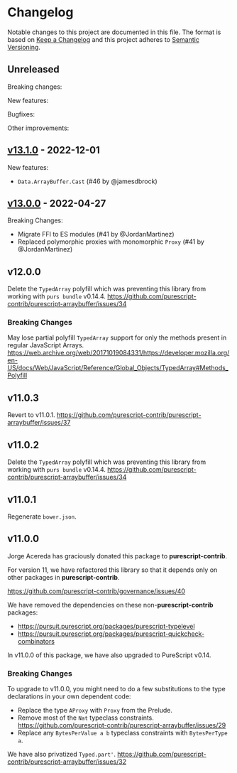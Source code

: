 # Changelog

Notable changes to this project are documented in this file. The format is based on [Keep a Changelog](https://keepachangelog.com/en/1.0.0/) and this project adheres to [Semantic Versioning](https://semver.org/spec/v2.0.0.html).

## Unreleased

Breaking changes:

New features:

Bugfixes:

Other improvements:

## [v13.1.0](https://github.com/purescript-contrib/purescript-arraybuffer/releases/tag/v13.1.0) - 2022-12-01

New features:

- `Data.ArrayBuffer.Cast` (#46 by @jamesdbrock)

## [v13.0.0](https://github.com/purescript-contrib/purescript-arraybuffer/releases/tag/v13.0.0) - 2022-04-27

Breaking Changes:
- Migrate FFI to ES modules (#41 by @JordanMartinez)
- Replaced polymorphic proxies with monomorphic `Proxy` (#41 by @JordanMartinez)

## v12.0.0

Delete the `TypedArray` polyfill which was preventing this
library from working with `purs bundle` v0.14.4.
https://github.com/purescript-contrib/purescript-arraybuffer/issues/34

### Breaking Changes

May lose partial polyfill `TypedArray` support for only the methods present
in regular JavaScript Arrays.
https://web.archive.org/web/20171019084331/https://developer.mozilla.org/en-US/docs/Web/JavaScript/Reference/Global_Objects/TypedArray#Methods_Polyfill

## v11.0.3

Revert to v11.0.1.
https://github.com/purescript-contrib/purescript-arraybuffer/issues/37

## v11.0.2

Delete the `TypedArray` polyfill which was preventing this
library from working with `purs bundle` v0.14.4.
https://github.com/purescript-contrib/purescript-arraybuffer/issues/34

## v11.0.1

Regenerate `bower.json`.

## v11.0.0

Jorge Acereda has graciously donated this package to __purescript-contrib__.

For version 11, we have refactored this library so that it depends only on
other packages in __purescript-contrib__.

https://github.com/purescript-contrib/governance/issues/40

We have removed the dependencies on these non-__purescript-contrib__ packages:

* https://pursuit.purescript.org/packages/purescript-typelevel
* https://pursuit.purescript.org/packages/purescript-quickcheck-combinators

In v11.0.0 of this package, we have also upgraded to PureScript v0.14.

### Breaking Changes

To upgrade to v11.0.0, you might need to do a few substitutions
to the type declarations in your own dependent code:

* Replace the type `AProxy` with `Proxy` from the Prelude.
* Remove most of the `Nat` typeclass constraints. https://github.com/purescript-contrib/purescript-arraybuffer/issues/29
* Replace any `BytesPerValue a b` typeclass constraints with `BytesPerType a`.

We have also privatized `Typed.part'`. https://github.com/purescript-contrib/purescript-arraybuffer/issues/32

